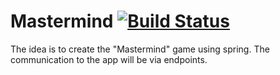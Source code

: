 # Mastermind [![Build Status](https://travis-ci.org/marcelavfontes/mastermind.svg?branch=master)](https://travis-ci.org/marcelavfontes/mastermind)
The idea is to create the "Mastermind" game using spring. The communication to the app will be via endpoints.

